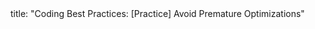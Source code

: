 <frontmatter>
title: "Coding Best Practices: [Practice] Avoid Premature Optimizations"
</frontmatter>

<include src="navbar.md" boilerplate />

<include src="unit-inPage-asFlat.md" boilerplate />